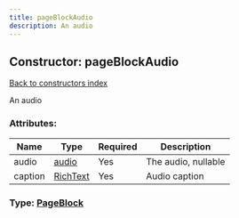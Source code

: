 ```yaml
---
title: pageBlockAudio
description: An audio
---
```

## Constructor: pageBlockAudio  
[Back to constructors index](index.md)



An audio

### Attributes:

| Name     |    Type       | Required | Description |
|----------|---------------|----------|-------------|
|audio|[audio](../constructors/audio.md) | Yes|The audio, nullable|
|caption|[RichText](../types/RichText.md) | Yes|Audio caption|



### Type: [PageBlock](../types/PageBlock.md)


